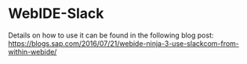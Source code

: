 # WebIDE-Slack

Details on how to use it can be found in the following blog post: https://blogs.sap.com/2016/07/21/webide-ninja-3-use-slackcom-from-within-webide/
